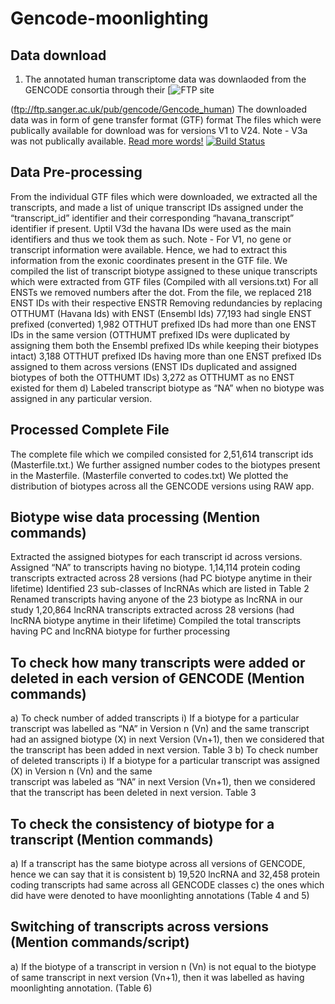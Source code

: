 # Gencode-moonlighting

## Data download
1. The annotated human transcriptome data was downlaoded from the GENCODE consortia through their [![FTP site](ftp://ftp.sanger.ac.uk/pub/gencode/Gencode_human)

(ftp://ftp.sanger.ac.uk/pub/gencode/Gencode_human)
The downloaded data was in form of gene transfer format (GTF) format
The files which were publically available for download was for versions V1 to V24. Note -  V3a was not publically available.
[Read more words!](docs/more_words.md)
[![Build Status](https://travis-ci.org/ilyash/ngs.svg?branch=master)](https://travis-ci.org/ilyash/ngs)

## Data Pre-processing
From the individual GTF files which were downloaded, we extracted all the transcripts, and made a list of unique transcript IDs assigned under the “transcript_id” identifier and their corresponding “havana_transcript” identifier if present. Uptil V3d the havana IDs were used as the main identifiers and thus we took them as such. Note - For V1, no gene or transcript information were available. Hence, we  had to extract this information from the exonic coordinates present in the GTF file.
We compiled the list of transcript biotype assigned to these unique transcripts which were extracted from GTF files (Compiled with all versions.txt)
For all ENSTs we removed numbers after the dot.
From the file,  we replaced 218 ENST IDs with their respective ENSTR 
Removing redundancies by replacing OTTHUMT (Havana Ids) with ENST (Ensembl Ids)
77,193 had single ENST prefixed (converted)
1,982 OTTHUT prefixed  IDs had more
than one ENST IDs in the same version (OTTHUMT prefixed IDs were duplicated by assigning them both the Ensembl prefixed IDs while keeping their biotypes intact) 
3,188 OTTHUT prefixed IDs having more than one ENST prefixed IDs assigned to them across versions (ENST IDs duplicated and assigned biotypes of both the OTTHUMT IDs)
3,272  as OTTHUMT as no ENST existed for them
d)    Labeled transcript biotype as “NA” when no biotype was assigned in any particular version.  



## Processed Complete File 
The complete file which we compiled consisted for 2,51,614 transcript ids (Masterfile.txt.)
We further assigned number codes to the biotypes present in the Masterfile. (Masterfile converted to codes.txt)
We plotted the distribution of biotypes across all the GENCODE versions using RAW app.

## Biotype wise data processing (Mention commands)
Extracted the assigned biotypes for each transcript id across versions. Assigned “NA” to transcripts having no biotype.
1,14,114 protein coding transcripts extracted across 28 versions (had PC biotype anytime in their lifetime)
Identified 23 sub-classes of lncRNAs which are listed in Table 2 
Renamed transcripts having anyone of the 23 biotype as lncRNA in our study
1,20,864  lncRNA transcripts extracted across 28 versions (had lncRNA biotype anytime in their lifetime)
Compiled the total transcripts having PC and lncRNA biotype for further processing


## To check how many transcripts were added or deleted in each version of GENCODE (Mention commands)
a)	To check number of added transcripts
i) If a biotype for a particular transcript was labelled as “NA” in Version n (Vn) and the same
           transcript had an assigned biotype (X)  in next Version (Vn+1), then we considered that 
          the transcript has been added in next version. Table 3
b) 	To check number of deleted transcripts
i) If a biotype for a particular transcript was assigned (X) in Version n (Vn) and the same    
   transcript was labeled as “NA”  in next Version (Vn+1), then we considered that the
   transcript has been deleted in next version. Table 3

## To check the consistency of biotype for a transcript (Mention commands)
a) If a transcript has the same biotype across all versions of GENCODE, hence we can say that it is consistent
b) 19,520 lncRNA  and 32,458 protein coding transcripts had same across all GENCODE classes
c) the ones which did have were denoted to have moonlighting annotations (Table 4 and 5) 

## Switching of transcripts across versions (Mention commands/script)
a) If the biotype of a transcript in version n (Vn) is not equal to the biotype of same transcript in next version (Vn+1), then it was labelled as having moonlighting annotation.  (Table 6)

